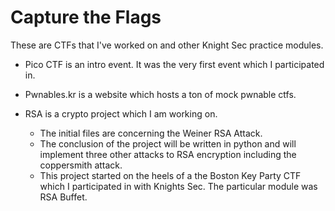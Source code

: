 # Capture the Flags

These are CTFs that I've worked on and other Knight Sec practice modules. 

* Pico CTF is an intro event. It was the very first event which I 
  participated in.
  
* Pwnables.kr is a website which hosts a ton of mock pwnable ctfs. 

* RSA is a crypto project which I am working on. 
	* The initial files are concerning the Weiner RSA Attack.
	* The conclusion of the project will be written in python and 
	  will implement three other attacks to RSA encryption including
	  the coppersmith attack.
	* This project started on the heels of a the Boston Key Party CTF
	  which I participated in with Knights Sec. The particular module was
	  RSA Buffet. 
	   